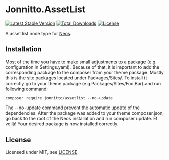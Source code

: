 Jonnitto.AssetList
==================

[![Latest Stable Version](https://poser.pugx.org/jonnitto/assetlist/v/stable)](https://packagist.org/packages/jonnitto/assetlist)
[![Total Downloads](https://poser.pugx.org/jonnitto/assetlist/downloads)](https://packagist.org/packages/jonnitto/assetlist)
[![License](https://poser.pugx.org/jonnitto/assetlist/license)](https://packagist.org/packages/jonnitto/assetlist)

A asset list node type for [Neos](https://www.neos.io).

Installation
------------
Most of the time you have to make small adjustments to a package (e.g. configuration in Settings.yaml). Because of that, it is important to add the corresponding package to the composer from your theme package. Mostly this is the site packages located under Packages/Sites/. To install it correctly go to your theme package (e.g.Packages/Sites/Foo.Bar) and run following command:

```
composer require jonnitto/assetlist --no-update
```

The --no-update command prevent the automatic update of the dependencies. After the package was added to your theme composer.json, go back to the root of the Neos installation and run composer update. Et voilà! Your desired package is now installed correctly.



License
-------

Licensed under MIT, see [LICENSE](LICENSE)
